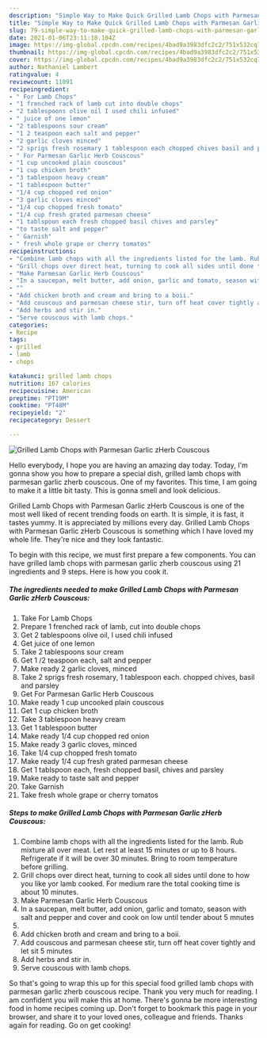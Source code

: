 ```yaml
---
description: "Simple Way to Make Quick Grilled Lamb Chops with Parmesan Garlic zHerb Couscous"
title: "Simple Way to Make Quick Grilled Lamb Chops with Parmesan Garlic zHerb Couscous"
slug: 79-simple-way-to-make-quick-grilled-lamb-chops-with-parmesan-garlic-zherb-couscous
date: 2021-01-06T23:11:18.104Z
image: https://img-global.cpcdn.com/recipes/4bad9a3983dfc2c2/751x532cq70/grilled-lamb-chops-with-parmesan-garlic-zherb-couscous-recipe-main-photo.jpg
thumbnail: https://img-global.cpcdn.com/recipes/4bad9a3983dfc2c2/751x532cq70/grilled-lamb-chops-with-parmesan-garlic-zherb-couscous-recipe-main-photo.jpg
cover: https://img-global.cpcdn.com/recipes/4bad9a3983dfc2c2/751x532cq70/grilled-lamb-chops-with-parmesan-garlic-zherb-couscous-recipe-main-photo.jpg
author: Nathaniel Lambert
ratingvalue: 4
reviewcount: 11091
recipeingredient:
- " For Lamb Chops"
- "1 frenched rack of lamb cut into double chops"
- "2 tablespoons olive oil I used chili infused"
- " juice of one lemon"
- "2 tablespoons sour cream"
- "1 2 teaspoon each salt and pepper"
- "2 garlic cloves minced"
- "2 sprigs fresh rosemary 1 tablespoon each chopped chives basil and parsley"
- " For Parmesan Garlic Herb Couscous"
- "1 cup uncooked plain couscous"
- "1 cup chicken broth"
- "3 tablespoon heavy cream"
- "1 tablespoon butter"
- "1/4 cup chopped red onion"
- "3 garlic cloves minced"
- "1/4 cup chopped fresh tomato"
- "1/4 cup fresh grated parmesan cheese"
- "1 tablspoon each fresh chopped basil chives and parsley"
- "to taste salt and pepper"
- " Garnish"
- " fresh whole grape or cherry tomatos"
recipeinstructions:
- "Combine lamb chops with all the ingredients listed for the lamb. Rub mixture all over meat. Let rest at least 15 minutes or up to 8 hours. Refrigerate if it will be over 30 minutes. Bring to room temperature before grilling."
- "Grill chops over direct heat, turning to cook all sides until done to how you like yor lamb cooked. For medium rare the total cooking time is about 10 minutes."
- "Make Parmesan Garlic Herb Couscous"
- "In a saucepan, melt butter, add onion, garlic and tomato, season with salt and pepper and cover and cook on low until tender about 5 mnutes"
- ""
- "Add chicken broth and cream and bring to a boii."
- "Add couscous and parmesan cheese stir, turn off heat cover tightly and let sit 5 minutes"
- "Add herbs and stir in."
- "Serve couscous with lamb chops."
categories:
- Recipe
tags:
- grilled
- lamb
- chops

katakunci: grilled lamb chops 
nutrition: 167 calories
recipecuisine: American
preptime: "PT19M"
cooktime: "PT48M"
recipeyield: "2"
recipecategory: Dessert

---
```



![Grilled Lamb Chops with Parmesan Garlic zHerb Couscous](https://img-global.cpcdn.com/recipes/4bad9a3983dfc2c2/751x532cq70/grilled-lamb-chops-with-parmesan-garlic-zherb-couscous-recipe-main-photo.jpg)

Hello everybody, I hope you are having an amazing day today. Today, I'm gonna show you how to prepare a special dish, grilled lamb chops with parmesan garlic zherb couscous. One of my favorites. This time, I am going to make it a little bit tasty. This is gonna smell and look delicious.



Grilled Lamb Chops with Parmesan Garlic zHerb Couscous is one of the most well liked of recent trending foods on earth. It is simple, it is fast, it tastes yummy. It is appreciated by millions every day. Grilled Lamb Chops with Parmesan Garlic zHerb Couscous is something which I have loved my whole life. They're nice and they look fantastic.


To begin with this recipe, we must first prepare a few components. You can have grilled lamb chops with parmesan garlic zherb couscous using 21 ingredients and 9 steps. Here is how you cook it.

<!--inarticleads1-->

##### The ingredients needed to make Grilled Lamb Chops with Parmesan Garlic zHerb Couscous:

1. Take  For Lamb Chops
1. Prepare 1 frenched rack of lamb, cut into double chops
1. Get 2 tablespoons olive oil, I used chili infused
1. Get  juice of one lemon
1. Take 2 tablespoons sour cream
1. Get 1 /2 teaspoon each, salt and pepper
1. Make ready 2 garlic cloves, minced
1. Take 2 sprigs fresh rosemary, 1 tablespoon each. chopped chives, basil and parsley
1. Get  For Parmesan Garlic Herb Couscous
1. Make ready 1 cup uncooked plain couscous
1. Get 1 cup chicken broth
1. Take 3 tablespoon heavy cream
1. Get 1 tablespoon butter
1. Make ready 1/4 cup chopped red onion
1. Make ready 3 garlic cloves, minced
1. Take 1/4 cup chopped fresh tomato
1. Make ready 1/4 cup fresh grated parmesan cheese
1. Get 1 tablspoon each, fresh chopped basil, chives and parsley
1. Make ready to taste salt and pepper
1. Take  Garnish
1. Take  fresh whole grape or cherry tomatos




<!--inarticleads2-->

##### Steps to make Grilled Lamb Chops with Parmesan Garlic zHerb Couscous:

1. Combine lamb chops with all the ingredients listed for the lamb. Rub mixture all over meat. Let rest at least 15 minutes or up to 8 hours. Refrigerate if it will be over 30 minutes. Bring to room temperature before grilling.
1. Grill chops over direct heat, turning to cook all sides until done to how you like yor lamb cooked. For medium rare the total cooking time is about 10 minutes.
1. Make Parmesan Garlic Herb Couscous
1. In a saucepan, melt butter, add onion, garlic and tomato, season with salt and pepper and cover and cook on low until tender about 5 mnutes
1. 
1. Add chicken broth and cream and bring to a boii.
1. Add couscous and parmesan cheese stir, turn off heat cover tightly and let sit 5 minutes
1. Add herbs and stir in.
1. Serve couscous with lamb chops.




So that's going to wrap this up for this special food grilled lamb chops with parmesan garlic zherb couscous recipe. Thank you very much for reading. I am confident you will make this at home. There's gonna be more interesting food in home recipes coming up. Don't forget to bookmark this page in your browser, and share it to your loved ones, colleague and friends. Thanks again for reading. Go on get cooking!
